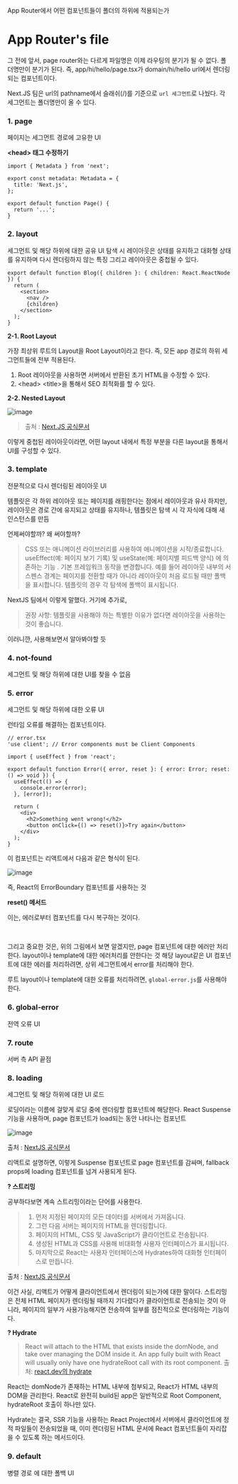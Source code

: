 App Router에서 어떤 컴포넌트들이 폴더의 하위에 적용되는가

# App Router's file

그 전에 앞서, page router와는 다르게 파일명은 이제 라우팅의 분기가 될 수 없다. 폴더명만이 분기가 된다. 즉, app/hi/hello/page.tsx가 domain/hi/hello url에서 렌더링되는 컴포넌트이다.

Next.JS 팀은 url의 pathname에서 슬래쉬(/)를 기준으로 `url 세그먼트`로 나눴다. 각 세그먼트는 폴더명만이 올 수 있다.

### 1. page

페이지는 세그먼트 경로에 고유한 UI

**\<head> 태그 수정하기**

```tsx
import { Metadata } from 'next';

export const metadata: Metadata = {
  title: 'Next.js',
};

export default function Page() {
  return '...';
}
```

### 2. layout

세그먼트 및 해당 하위에 대한 공유 UI
탐색 시 레이아웃은 상태를 유지하고 대화형 상태를 유지하며 다시 렌더링하지 않는 특징
그리고 레이아웃은 중첩될 수 있다.

```tsx
export default function Blog({ children }: { children: React.ReactNode }) {
  return (
    <section>
      <nav />
      {children}
    </section>
  );
}
```

**2-1. Root Layout**

가장 최상위 루트의 Layout을 Root Layout이라고 한다. 즉, 모든 app 경로의 하위 세그먼트들에 전부 적용된다.

1. Root 레이아웃을 사용하면 서버에서 반환된 초기 HTML을 수정할 수 있다.
2. \<head> \<title>을 통해서 SEO 최적화를 할 수 있다.

**2-2. Nested Layout**

![image](https://nextjs.org/_next/image?url=%2Fdocs%2Flight%2Fnested-layouts-ui.png&w=1920&q=75&dpl=dpl_46ncsoiUzpeReYYC8yec1ZDMzFik)

> 출처 : [Next.JS 공식문서](https://nextjs.org/docs/app/building-your-application/routing/pages-and-layouts)

이렇게 중첩된 레이아웃이라면, 어떤 layout 내에서 특정 부분을 다른 layout을 통해서 UI를 구성할 수 있다.

### 3. template

전문적으로 다시 렌더링된 레이아웃 UI

템플릿은 각 하위 레이아웃 또는 페이지를 래핑한다는 점에서 레이아웃과 유사
하지만, 레이아웃은 경로 간에 유지되고 상태를 유지하나, 템플릿은 탐색 시 각 자식에 대해 새 인스턴스를 만듬

언제써야할까? 왜 써야할까?

> CSS 또는 애니메이션 라이브러리를 사용하여 애니메이션을 시작/종료합니다.
> useEffect(예: 페이지 보기 기록) 및 useState(예: 페이지별 피드백 양식) 에 의존하는 기능 .
> 기본 프레임워크 동작을 변경합니다. 예를 들어 레이아웃 내부의 서스펜스 경계는 페이지를 전환할 때가 아니라 레이아웃이 처음 로드될 때만 폴백을 표시합니다. 템플릿의 경우 각 탐색에 폴백이 표시됩니다.

NextJS 팀에서 이렇게 말했다. 거기에 추가로,

> 권장 사항: 템플릿을 사용해야 하는 특별한 이유가 없다면 레이아웃을 사용하는 것이 좋습니다.

이러니깐, 사용해보면서 알아봐야할 듯

### 4. not-found

세그먼트 및 해당 하위에 대한 UI를 찾을 수 없음

### 5. error

세그먼트 및 해당 하위에 대한 오류 UI

런타임 오류를 해결하는 컴포넌트이다.

```tsx
// error.tsx
'use client'; // Error components must be Client Components

import { useEffect } from 'react';

export default function Error({ error, reset }: { error: Error; reset: () => void }) {
  useEffect(() => {
    console.error(error);
  }, [error]);

  return (
    <div>
      <h2>Something went wrong!</h2>
      <button onClick={() => reset()}>Try again</button>
    </div>
  );
}
```

이 컴포넌트는 리액트에서 다음과 같은 형식이 된다.

![image](https://nextjs.org/_next/image?url=%2Fdocs%2Flight%2Ferror-overview.png&w=1920&q=75&dpl=dpl_46ncsoiUzpeReYYC8yec1ZDMzFik)

즉, React의 ErrorBoundary 컴포넌트를 사용하는 것

**reset() 메서드**

이는, 에러로부터 컴포넌트를 다시 복구하는 것이다.

<br/>

그리고 중요한 것은, 위의 그림에서 보면 알겠지만, page 컴포넌트에 대한 에러만 처리한다. layout이나 template에 대한 에러처리를 안한다는 것
해당 layout같은 UI 컴포넌트에 대한 에러를 처리하려면, 상위 세그먼트에서 error를 처리해야 한다.

루트 layout이나 template에 대한 오류를 처리하려면, `global-error.js`를 사용해야한다.

### 6. global-error

전역 오류 UI

### 7. route

서버 측 API 끝점

### 8. loading

세그먼트 및 해당 하위에 대한 UI 로드

로딩이라는 이름에 걸맞게 로딩 중에 렌더링할 컴포넌트에 해당한다. React Suspense 기능을 사용하며, page 컴포넌트가 load되는 동안 나타나는 컴포넌트

![image](https://nextjs.org/_next/image?url=%2Fdocs%2Flight%2Floading-overview.png&w=1920&q=75&dpl=dpl_46ncsoiUzpeReYYC8yec1ZDMzFik)

출처 : [NextJS 공식문서](https://nextjs.org/docs/app/building-your-application/routing/loading-ui-and-streaming#instant-loading-states)

리액트로 설명하면, 이렇게 Suspense 컴포넌트로 page 컴포넌트를 감싸며, fallback props에 loading 컴포넌트를 넘겨 사용되게 된다.

**? 스트리밍**

공부하다보면 계속 스트리밍이라는 단어를 사용한다.

> 1. 먼저 지정된 페이지의 모든 데이터를 서버에서 가져옵니다.
> 2. 그런 다음 서버는 페이지의 HTML을 렌더링합니다.
> 3. 페이지의 HTML, CSS 및 JavaScript가 클라이언트로 전송됩니다.
> 4. 생성된 HTML과 CSS를 사용해 비대화형 사용자 인터페이스가 표시됩니다.
> 5. 마지막으로 React는 사용자 인터페이스에 Hydrates하여 대화형 인터페이스로 만듭니다.

출처 : [NextJS 공식문서](https://nextjs.org/docs/app/building-your-application/routing/loading-ui-and-streaming#what-is-streaming)

이건 사실, 리액트가 어떻게 클라이언트에서 렌더링이 되는가에 대한 말이다.
스트리밍은 전체 HTML 페이지가 렌더링될 때까지 기다렸다가 클라이언트로 전송되는 것이 아니라, 페이지의 일부가 사용가능해지면 전송하여 일부를 점진적으로 렌더링하는 기능이다.

**? Hydrate**

> React will attach to the HTML that exists inside the domNode, and take over managing the DOM inside it. An app fully built with React will usually only have one hydrateRoot call with its root component.
> 출처: [react.dev의 hydrate](https://react.dev/reference/react-dom/client/hydrateRoot)

React는 domNode가 존재하는 HTML 내부에 첨부되고, React가 HTML 내부의 DOM을 관리한다.
React로 완전히 build된 app은 일반적으로 Root Component, hydrateRoot 호출이 하나만 있다.

Hydrate는 결국, SSR 기능을 사용하는 React Project에서 서버에서 클라이언트에 정적 파일들이 전송되었을 때, 이미 렌더링된 HTML 문서에 React 컴포넌트들이 자리잡을 수 있도록 하는 메서드이다.

### 9. default

병렬 경로 에 대한 폴백 UI

